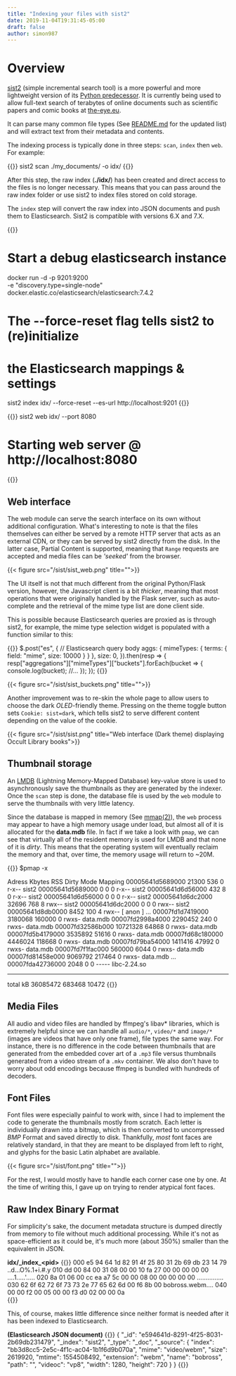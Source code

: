 ```yaml
---
title: "Indexing your files with sist2"
date: 2019-11-04T19:31:45-05:00
draft: false
author: simon987
---
```



# Overview

[sist2](https://github.com/simon987/sist2) (simple incremental search tool) is a more powerful and more lightweight version of 
its [Python predecessor](https://github.com/simon987/Simple-Incremental-Search-Tool). 
It is currently being used to allow full-text search of terabytes of online documents such as scientific papers and comic books 
at [the-eye.eu](https://searchin.the-eye.eu/).

It can parse many common file types (See [README.md](https://github.com/simon987/sist2/blob/master/README.md#format-support) for 
the updated list) and will extract text from their metadata and contents.

The indexing process is typically done in three steps: `scan`, `index` then `web`.
For example:

{{<highlight bash>}}
sist2 scan ./my_documents/ -o idx/
{{</highlight>}}

After this step, the raw index (**./idx/**) has been created and direct access to the files is no longer necessary. 
This means that you can pass around the raw index folder or use sist2 to index files stored on cold storage.

The `index` step will convert the raw index into JSON documents and push them to Elasticsearch. Sist2 
is compatible with versions 6.X and 7.X.

{{<highlight bash>}}
# Start a debug elasticsearch instance
docker run -d -p 9201:9200 \
	-e "discovery.type=single-node" \
	docker.elastic.co/elasticsearch/elasticsearch:7.4.2

# The --force-reset flag tells sist2 to (re)initialize
#  the Elasticsearch mappings & settings
sist2 index idx/ --force-reset --es-url http://localhost:9201
{{</highlight>}}

{{<highlight bash>}}
sist2 web idx/ --port 8080
# Starting web server @ http://localhost:8080
{{</highlight>}}

## Web interface

The web module can serve the search interface on its own without additional configuration.
What's interesting to note is that the files themselves can either be served by a remote HTTP server that
acts as an external CDN, or they can be served by sist2 directly from the disk. In the latter case, Partial
Content is supported, meaning that `Range` requests are accepted and media files can be *'seeked'* from
the browser.

{{< figure src="/sist/sist_web.png" title="">}}

The UI itself is not that much different from the original Python/Flask version, however, the Javascript
client is a bit *thicker*, meaning that most operations that were originally handled by the Flask server,
such as auto-complete and the retrieval of the mime type list are done client side.

This is possible because Elasticsearch queries are proxied as is through sist2, for example, the mime type
selection widget is populated with a function similar to this:

{{<highlight javascript>}}
$.post("es", {
	// Elasticsearch query body
    aggs: {
        mimeTypes: {
            terms: {
                field: "mime",
                size: 10000
            }
        }
    },
    size: 0,
}).then(resp => {
    resp["aggregations"]["mimeTypes"]["buckets"].forEach(bucket => {
		console.log(bucket);
		//...
	});
});
{{</highlight>}}

{{< figure src="/sist/sist_buckets.png" title="">}}

Another improvement was to re-skin the whole page to allow users to choose the dark *OLED*-friendly theme. Pressing on
the theme toggle button sets `Cookie: sist=dark`, which tells sist2 to serve different content depending on the value
of the cookie. 

{{< figure src="/sist/sist.png" title="Web interface (Dark theme) displaying Occult Library books">}}


## Thumbnail storage

An [LMDB](https://en.wikipedia.org/wiki/Lightning_Memory-Mapped_Database) (Lightning Memory-Mapped Database) 
key-value store is used to asynchronously save the thumbnails as they are generated by the indexer. 
Once the `scan` step is done, the database file is used by the `web` module to serve the thumbnails 
with very little latency.

Since the database is mapped in memory (See [mmap(2)](https://en.wikipedia.org/wiki/Mmap)),
the `web` process may appear to have a high memory usage under load,
but almost all of it is allocated for the **data.mdb** file. In fact if we take a look with `pmap`,
we can see that virtually all of the resident memory is used for LMDB and that none of it is *dirty*.
This means that the operating system will eventually reclaim the memory and that, over time, the memory usage will 
return to ~20M.

{{<highlight _>}}
$pmap -x <PID>

Adress           Kbytes     RSS   Dirty Mode  Mapping
00005641d5689000   21300     536       0 r-x-- sist2
00005641d5689000       0       0       0 r-x-- sist2
00005641d6d56000     432       8       0 r-x-- sist2
00005641d6d56000       0       0       0 r-x-- sist2
00005641d6dc2000   32696     768       8 rwx-- sist2
00005641d6dc2000       0       0       0 rwx-- sist2
00005641d8db0000    8452     100       4 rwx--   [ anon ]
...
00007fd1d7419000 3180068  160000       0 rwxs- data.mdb
00007fd2998a4000 2290452     240       0 rwxs- data.mdb
00007fd32586b000 10721328   64868       0 rwxs- data.mdb
00007fd5b4179000 3535892   51616       0 rwxs- data.mdb
00007fd68c180000 4446024  118668       0 rwxs- data.mdb
00007fd79ba54000 1411416   47992       0 rwxs- data.mdb
00007fd7f1fac000  560000    6044       0 rwxs- data.mdb
00007fd81458e000 9069792  217464       0 rwxs- data.mdb
...
00007fda42736000    2048       0       0 ----- libc-2.24.so
---------------- ------- ------- ------- 
total kB         36085472  683468   10472
{{</highlight>}}



## Media Files

All audio and video files are handled by ffmpeg's libav\* libraries, which is extremely helpful since
we can handle all `audio/*`, `video/*` and `image/*` (images are videos that have only one frame),  file
types the same way. 
For instance, there is no difference in the code between thumbnails that are generated from the embedded cover art of a `.mp3`
file versus thumbnails generated from a video stream of a `.mkv` container.  We also don't have to worry about
 odd encodings because ffmpeg is bundled with hundreds of decoders.

## Font Files

Font files were especially painful to work with, since I had to implement the code
to generate the thumbnails mostly from scratch. Each letter is individually drawn into
a bitmap, which is then converted to uncompressed *BMP* Format and saved directly to disk.
Thankfully, *most* font faces are relatively standard, in that they are meant 
to be displayed from left to right, and
glyphs for the basic Latin alphabet are available.

{{< figure src="/sist/font.png" title="">}}

For the rest, I would mostly have to handle each corner case one by one. At the
time of writing this, I gave up on trying to render atypical font faces. 

## Raw Index Binary Format

For simplicity's sake, the document metadata structure is dumped directly from memory to 
file without much additional processing. While it's not as space-efficient as it could be,
it's much more (about 350%) smaller than the equivalent in JSON. 

**idx/_index\_\<pid\>**
{{<highlight hexdump>}}
000  e5 94 64 1d 82 91 4f 25  80 31 2b 69 db 23 14 79  ..d...O%.1+i.#.y
010  dd 00 84 00 31 08 00 00  10 fa 27 00 00 00 00 00  ....1.....'.....
020  8a 01 06 00 cc ea a7 5c  00 00 08 00 00 00 00 00  .......\........
030  62 6f 62 72 6f 73 73 2e  77 65 62 6d 00 f6 8b 00  bobross.webm....
040  00 00 f2 00 05 00 00 f3  d0 02 00 00 0a         
{{</highlight>}}

This, of course, makes little difference since neither format is needed
after it has been indexed to Elasticsearch.

**(Elasticsearch JSON document)**
{{<highlight json>}}
{
  "_id": "e594641d-8291-4f25-8031-2b69db231479",
  "_index": "sist2",
  "_type": "_doc",
  "_source": {
    "index": "bb3d8cc5-2e5c-4f1c-ac04-1b1f6d9b070a",
    "mime": "video/webm",
    "size": 2619920,
    "mtime": 1554508492,
    "extension": "webm",
    "name": "bobross",
    "path": "",
    "videoc": "vp8",
    "width": 1280,
    "height": 720
  }
}
{{</highlight>}}
